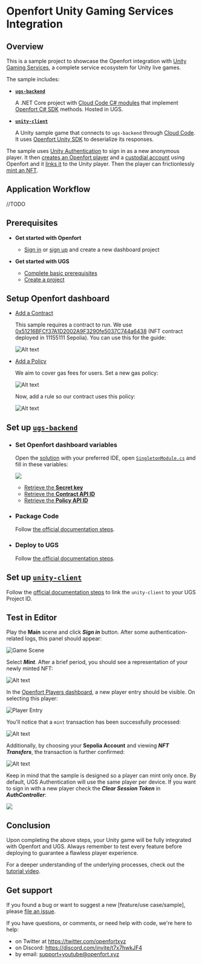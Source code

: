 # Openfort Unity Gaming Services Integration
  
## Overview
This is a sample project to showcase the Openfort integration with [Unity Gaming Services](https://unity.com/solutions/gaming-services), a complete service ecosystem for Unity live games.

The sample includes:
  - [**`ugs-backend`**](https://github.com/openfort-xyz/ugs-unity-game-services-sample/tree/main/OpenfortIntegration)
    
    A .NET Core project with [Cloud Code C# modules](https://docs.unity.com/ugs/en-us/manual/cloud-code/manual/modules#Cloud_Code_C#_modules) that implement [Openfort C# SDK](https://www.nuget.org/packages/Openfort.SDK/1.0.21) methods. Hosted in UGS.

  - [**`unity-client`**](https://github.com/openfort-xyz/ugs-unity-game-services-sample/tree/main/unity-client)

    A Unity sample game that connects to ``ugs-backend`` through [Cloud Code](https://docs.unity.com/ugs/manual/cloud-code/manual). It uses [Openfort Unity SDK](https://github.com/openfort-xyz/openfort-csharp-unity) to deserialize its responses.  

The sample uses [Unity Authentication](https://docs.unity.com/ugs/en-us/manual/authentication/manual/get-started) to sign in as a new anonymous player. It then [creates an Openfort player](https://github.com/openfort-xyz/ugs-unity-game-services-sample/blob/ab1a5f69346910c18ea88579f6fce81cdcde489a/ugs-backend/CloudCodeModules/PlayersModule.cs#L31) and a [custodial account](https://github.com/openfort-xyz/ugs-unity-game-services-sample/blob/ab1a5f69346910c18ea88579f6fce81cdcde489a/ugs-backend/CloudCodeModules/PlayersModule.cs#L38) using Openfort and it [links it](https://github.com/openfort-xyz/ugs-unity-game-services-sample/blob/ab1a5f69346910c18ea88579f6fce81cdcde489a/ugs-backend/CloudCodeModules/PlayersModule.cs#L43) to the Unity player. Then the player can frictionlessly [mint an NFT](https://github.com/openfort-xyz/ugs-unity-game-services-sample/blob/ab1a5f69346910c18ea88579f6fce81cdcde489a/ugs-backend/CloudCodeModules/MintingModule.cs#L26).

## Application Workflow

//TODO

## Prerequisites
+ **Get started with Openfort**
  + [Sign in](https://dashboard.openfort.xyz/login) or [sign up](https://dashboard.openfort.xyz/register) and create a new dashboard project

+ **Get started with UGS**
  + [Complete basic prerequisites](https://docs.unity.com/ugs/manual/overview/manual/getting-started#Prerequisites)
  + [Create a project](https://docs.unity.com/ugs/manual/overview/manual/getting-started#CreateProject)

## Setup Openfort dashboard
  + [Add a Contract](https://dashboard.openfort.xyz/assets/new)
    
    This sample requires a contract to run. We use [0x51216BFCf37A1D2002A9F3290fe5037C744a6438](https://sepolia.etherscan.io/address/0x51216bfcf37a1d2002a9f3290fe5037c744a6438) (NFT contract deployed in 11155111 Sepolia). You can use this for the guide:

    ![Alt text](https://strapi-oube.onrender.com/uploads/playfab_opensea_img_2eae75d470.png?updated_at=2023-11-19T11:06:46.685Z)

  + [Add a Policy](https://dashboard.openfort.xyz/policies/new)
    
    We aim to cover gas fees for users. Set a new gas policy:

    ![Alt text](https://strapi-oube.onrender.com/uploads/playfab_opensea_img_1_ecaa326bfe.png?updated_at=2023-11-19T11:06:46.377Z)

    Now, add a rule so our contract uses this policy:

    ![Alt text](https://strapi-oube.onrender.com/uploads/playfab_opensea_img_2_493f681e5a.png?updated_at=2023-11-19T11:06:42.679Z)

## Set up [`ugs-backend`](https://github.com/openfort-xyz/ugs-unity-game-services-sample/tree/main/ugs-backend)

- ### Set Openfort dashboard variables

  Open the [solution](https://github.com/openfort-xyz/ugs-unity-game-services-sample/blob/main/ugs-backend/CloudCodeModules.sln) with your preferred IDE, open [``SingletonModule.cs``](https://github.com/openfort-xyz/ugs-unity-game-services-sample/blob/main/OpenfortIntegration/OpenfortIntegration/SingletonModule.cs) and fill in these variables:

  ![](https://strapi-oube.onrender.com/uploads/ugs_integration_1_6001ca1099.png?updated_at=2023-12-13T17:45:19.990Z)

  - [Retrieve the **Secret key**](https://dashboard.openfort.xyz/apikeys)
  - [Retrieve the **Contract API ID**](https://dashboard.openfort.xyz/assets)
  - [Retrieve the **Policy API ID**](https://dashboard.openfort.xyz/policies)

- ### Package Code
  Follow [the official documentation steps](https://docs.unity.com/ugs/en-us/manual/cloud-code/manual/modules/getting-started#Package_code).
- ### Deploy to UGS
  Follow [the official documentation steps](https://docs.unity.com/ugs/en-us/manual/cloud-code/manual/modules/getting-started#Deploy_a_module_project).

## Set up [``unity-client``](https://github.com/openfort-xyz/ugs-unity-game-services-sample/tree/main/unity-client)

Follow the [official documentation steps](https://docs.unity.com/ugs/manual/authentication/manual/get-started#Link_your_project) to link the ``unity-client`` to your UGS Project ID.

## Test in Editor
Play the **Main** scene and click ***Sign in*** button. After some authentication-related logs, this panel should appear:

![Game Scene](https://strapi-oube.onrender.com/uploads/playfab_opensea_img_32_35f675ded4.png?updated_at=2023-11-19T11:06:40.788Z)

Select ***Mint***. After a brief period, you should see a representation of your newly minted NFT:

![Alt text](https://strapi-oube.onrender.com/uploads/playfab_opensea_wc_img_c37ff864a8.png?updated_at=2023-11-19T11:06:46.185Z)

In the [Openfort Players dashboard](https://dashboard.openfort.xyz/players), a new player entry should be visible. On selecting this player:

![Player Entry](https://strapi-oube.onrender.com/uploads/playfab_opensea_img_34_706b0d267e.png?updated_at=2023-11-19T11:06:46.177Z)

You'll notice that a `mint` transaction has been successfully processed:

![Alt text](https://strapi-oube.onrender.com/uploads/playfab_opensea_img_3_ceeb1a3c2c.png?updated_at=2023-11-19T11:06:46.084Z)

Additionally, by choosing your **Sepolia Account** and viewing ***NFT Transfers***, the transaction is further confirmed:

![Alt text](https://strapi-oube.onrender.com/uploads/playfab_opensea_img_4_97e49a99aa.png?updated_at=2023-11-19T11:06:47.187Z)

Keep in mind that the sample is designed so a player can mint only once. By default, UGS Authentication will use the same player per device. If you want to sign in with a new player check the ***Clear Session Token*** in ***AuthController***:

![](https://strapi-oube.onrender.com/uploads/ugs_integration_2_b0fae3ec75.png?updated_at=2023-12-14T09:56:42.591Z)

## Conclusion

Upon completing the above steps, your Unity game will be fully integrated with Openfort and UGS. Always remember to test every feature before deploying to guarantee a flawless player experience.

For a deeper understanding of the underlying processes, check out the [tutorial video](https://youtu.be/PHNodBmbEfA). 

## Get support
If you found a bug or want to suggest a new [feature/use case/sample], please [file an issue](../../issues).

If you have questions, or comments, or need help with code, we're here to help:
- on Twitter at https://twitter.com/openfortxyz
- on Discord: https://discord.com/invite/t7x7hwkJF4
- by email: support+youtube@openfort.xyz

